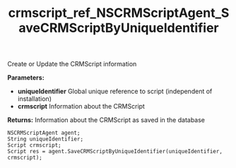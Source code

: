 ﻿---
title: crmscript_ref_NSCRMScriptAgent_SaveCRMScriptByUniqueIdentifier
description: Script SaveCRMScriptByUniqueIdentifier(String uniqueIdentifier, Script crmscript)
intellisense: NSCRMScriptAgent.SaveCRMScriptByUniqueIdentifier
keywords: NSCRMScriptAgent,SaveCRMScriptByUniqueIdentifier
so.topic: reference
---

Create or Update the CRMScript information

**Parameters:**
 - **uniqueIdentifier** Global unique reference to script (independent of installation)
 - **crmscript** Information about the CRMScript

**Returns:** Information about the CRMScript as saved in the database

```crmscript
NSCRMScriptAgent agent;
String uniqueIdentifier;
Script crmscript;
Script res = agent.SaveCRMScriptByUniqueIdentifier(uniqueIdentifier, crmscript);
```

